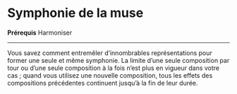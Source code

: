 # Symphonie de la muse

<p><strong>Prérequis</strong> Harmoniser</p>
<hr>
<p>Vous savez comment entremêler d’innombrables représentations pour former une seule et même symphonie. La limite d’une seule composition par tour ou d’une seule composition à la fois n’est plus en vigueur dans votre cas ; quand vous utilisez une nouvelle composition, tous les effets des compositions précédentes continuent jusqu’à la fin de leur durée.</p>